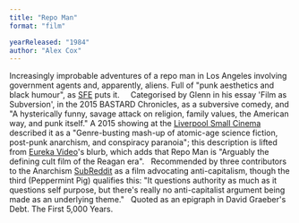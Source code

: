 ```yaml
---
title: "Repo Man"
format: "film"

yearReleased: "1984"
author: "Alex Cox"
---
```

Increasingly improbable adventures of a repo  man in Los Angeles involving government agents and, apparently,  aliens. Full of "punk aesthetics and black humour", as <a href="http://www.sf-encyclopedia.com/entry/repo_man">SFE</a> puts  it.
 
 
Categorised by Glenn in his essay 'Film as  Subversion', in the 2015 BASTARD Chronicles, as a subversive  comedy, and "A hysterically funny, savage attack on religion, family  values, the American way, and punk itself." A 2015 showing at the <a href="http://liverpoolsmallcinema.org.uk/event/future-history-presents-repo-man"> Liverpool Small Cinema</a> described it as a "Genre-busting mash-up  of atomic-age science fiction, post-punk anarchism, and conspiracy  paranoia"; this description is lifted from <a href="http://web.archive.org/web/20120623144759/http:/www.eurekavideo.co.uk:80/offers/BD.html"> Eureka Video</a>'s blurb, which adds that Repo Man is "Arguably  the defining cult film of the Reagan era".
 
Recommended by three contributors to the  Anarchism <a href="https://www.reddit.com/r/Anarchism/comments/2a2r93/can_we_compile_a_list_of_the_top_films_advocating/"> SubReddit</a> as a film advocating anti-capitalism, though the third  (Peppermint Pig) qualifies this: "It questions authority as much as  it questions self purpose, but there's really no anti-capitalist  argument being made as an underlying theme."
 
Quoted as an epigraph in David Graeber's  Debt. The First 5,000 Years.
 